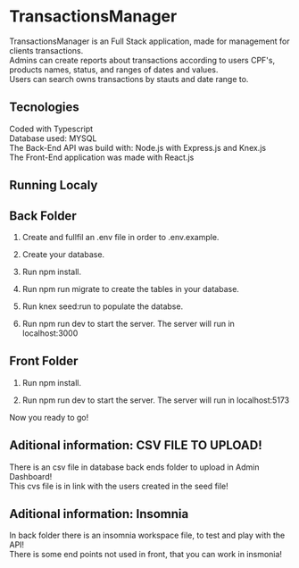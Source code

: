 <h1>
  TransactionsManager
</h1>

<p>
   TransactionsManager is an Full Stack application, made for management for clients transactions. </br> 
   Admins can create reports about transactions according to users CPF's, products names, status, and ranges of dates and values. </br>
   Users can search owns transactions by stauts and date range to.
</p>

## **Tecnologies**

<p>
	Coded with Typescript </br> 
	Database used: MYSQL </br> 
	The Back-End API was build with: Node.js with Express.js and Knex.js </br> 
	The Front-End application was made with React.js </br> 
</p>

## Running Localy
## Back Folder
1. Create and fullfil an .env file in order to .env.example.

2. Create your database.

3. Run npm install.

4. Run npm run migrate to create the tables in your database.

5. Run knex seed:run to populate the databse.

6. Run npm run dev to start the server. The server will run in localhost:3000

## Front Folder
1. Run npm install.

2. Run npm run dev to start the server. The server will run in localhost:5173

<p>
	Now you ready to go!
</p>

## Aditional information: CSV FILE TO UPLOAD!
There is an csv file in database back ends folder to upload in Admin Dashboard! </br>
This cvs file is in link with the users created in the seed file! </br>

## Aditional information: Insomnia
In back folder there is an insomnia workspace file, to test and play with the API! </br>
There is some end points not used in front, that you can work in insmonia!


